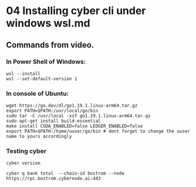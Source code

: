 # 04 Installing cyber cli under windows wsl.md

## Commands from video.

### In Power Shell of Windows:

```
wsl --install
wsl --set-default-version 1
```

### In console of Ubuntu:

```
wget https://go.dev/dl/go1.19.1.linux-arm64.tar.gz
export PATH=$PATH:/usr/local/go/bin
sudo tar -C /usr/local -xzf go1.19.1.linux-arm64.tar.gz
sudo apt-get install build-essential
make install CUDA_ENABLED=false LEDGER_ENABLED=false
export PATH=$PATH:/home/uuser/go/bin # dont forget to change the uuser name to yours accordingly
```

### Testing cyber

```
cyber version

cyber q bank total  --chain-id bostrom --node https://rpc.bostrom.cybernode.ai:443
```
